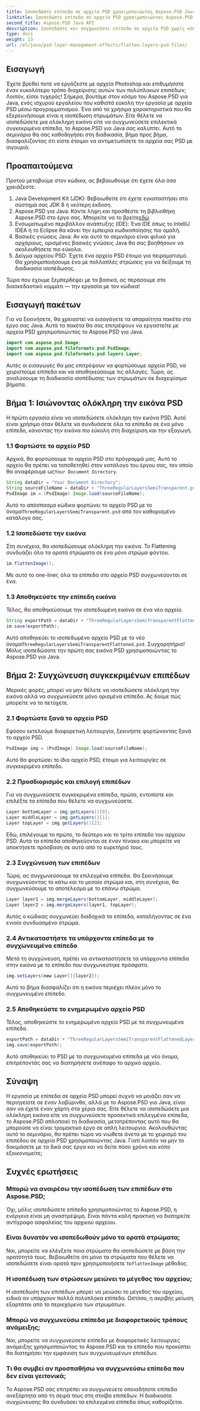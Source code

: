 ```yaml
---
title: Ισοπεδώστε επίπεδα σε αρχεία PSD χρησιμοποιώντας Aspose.PSD Java
linktitle: Ισοπεδώστε επίπεδα σε αρχεία PSD χρησιμοποιώντας Aspose.PSD Java
second_title: Aspose.PSD Java API
description: Ισοπεδώστε και συγχωνεύστε επίπεδα σε αρχεία PSD χωρίς κόπο χρησιμοποιώντας το Aspose.PSD για Java. Ακολουθήστε αυτόν τον οδηγό βήμα προς βήμα για να απλοποιήσετε τη διαχείριση αρχείων PSD.
type: docs
weight: 13
url: /el/java/psd-layer-management-effects/flatten-layers-psd-files/
---
```

## Εισαγωγή

Έχετε βρεθεί ποτέ να εργάζεστε με αρχεία Photoshop και επιθυμήσατε έναν ευκολότερο τρόπο διαχείρισης αυτών των πολύπλοκων επιπέδων; Λοιπόν, είσαι τυχερός! Σήμερα, βουτάμε στον κόσμο του Aspose.PSD για Java, ενός ισχυρού εργαλείου που καθιστά εύκολη την εργασία με αρχεία PSD μέσω προγραμματισμού. Ένα από τα χρήσιμα χαρακτηριστικά που θα εξερευνήσουμε είναι η ισοπέδωση στρωμάτων. Είτε θέλετε να ισοπεδώσετε μια ολόκληρη εικόνα είτε να συγχωνεύσετε επιλεκτικά συγκεκριμένα επίπεδα, το Aspose.PSD για Java σας καλύπτει. Αυτό το σεμινάριο θα σας καθοδηγήσει στη διαδικασία, βήμα προς βήμα, διασφαλίζοντας ότι είστε έτοιμοι να αντιμετωπίσετε τα αρχεία σας PSD με σιγουριά.

## Προαπαιτούμενα

Προτού μεταβούμε στον κώδικα, ας βεβαιωθούμε ότι έχετε όλα όσα χρειάζεστε:

1. Java Development Kit (JDK): Βεβαιωθείτε ότι έχετε εγκαταστήσει στο σύστημά σας JDK 8 ή νεότερη έκδοση.
2.  Aspose.PSD για Java: Κάντε λήψη και προσθέστε τη βιβλιοθήκη Aspose.PSD στο έργο σας. Μπορείτε να το βρείτε[εδώ](https://releases.aspose.com/psd/java/).
3. Ενσωματωμένο περιβάλλον ανάπτυξης (IDE): Ένα IDE όπως το IntelliJ IDEA ή το Eclipse θα κάνει την εμπειρία κωδικοποίησης πιο ομαλή.
4. Βασικές γνώσεις Java: Αν και αυτό το σεμινάριο είναι φιλικό για αρχάριους, ορισμένες βασικές γνώσεις Java θα σας βοηθήσουν να ακολουθήσετε πιο εύκολα.
5. Δείγμα αρχείου PSD: Έχετε ένα αρχείο PSD έτοιμο για πειραματισμό. Θα χρησιμοποιήσουμε ένα με πολλαπλές στρώσεις για να δείξουμε τη διαδικασία ισοπέδωσης.

Τώρα που έχουμε ξεμπερδέψει με τα βασικά, ας περάσουμε στο διασκεδαστικό κομμάτι — την εργασία με τον κώδικα!

## Εισαγωγή πακέτων

Για να ξεκινήσετε, θα χρειαστεί να εισαγάγετε τα απαραίτητα πακέτα στο έργο σας Java. Αυτά τα πακέτα θα σας επιτρέψουν να εργαστείτε με αρχεία PSD χρησιμοποιώντας το Aspose.PSD για Java.

```java
import com.aspose.psd.Image;
import com.aspose.psd.fileformats.psd.PsdImage;
import com.aspose.psd.fileformats.psd.layers.Layer;
```

Αυτές οι εισαγωγές θα μας επιτρέψουν να φορτώσουμε αρχεία PSD, να χειριστούμε επίπεδα και να αποθηκεύσουμε τις αλλαγές. Τώρα, ας αναλύσουμε τη διαδικασία ισοπέδωσης των στρωμάτων σε διαχειρίσιμα βήματα.

## Βήμα 1: Ισιώνοντας ολόκληρη την εικόνα PSD

Η πρώτη εργασία είναι να ισοπεδώσετε ολόκληρη την εικόνα PSD. Αυτό είναι χρήσιμο όταν θέλετε να συνδυάσετε όλα τα επίπεδα σε ένα μόνο επίπεδο, κάνοντας την εικόνα πιο εύκολη στη διαχείριση και την εξαγωγή.

### 1.1 Φορτώστε το αρχείο PSD

 Αρχικά, θα φορτώσουμε το αρχείο PSD στο πρόγραμμά μας. Αυτό το αρχείο θα πρέπει να τοποθετηθεί στον κατάλογο του έργου σας, τον οποίο θα αναφέρουμε ως`Your Document Directory`.

```java
String dataDir = "Your Document Directory";
String sourceFileName = dataDir + "ThreeRegularLayersSemiTransparent.psd";
PsdImage im = (PsdImage) Image.load(sourceFileName);
```

Αυτό το απόσπασμα κώδικα φορτώνει το αρχείο PSD με το όνομα`ThreeRegularLayersSemiTransparent.psd` από τον καθορισμένο κατάλογο σας.

### 1.2 Ισοπεδώστε την εικόνα

Στη συνέχεια, θα ισοπεδώσουμε ολόκληρη την εικόνα. Το Flattening συνδυάζει όλα τα ορατά στρώματα σε ένα μόνο στρώμα φόντου.

```java
im.flattenImage();
```

Με αυτό το one-liner, όλα τα επίπεδα στο αρχείο PSD συγχωνεύονται σε ένα.

### 1.3 Αποθηκεύστε την επίπεδη εικόνα

Τέλος, θα αποθηκεύσουμε την ισοπεδωμένη εικόνα σε ένα νέο αρχείο.

```java
String exportPath = dataDir + "ThreeRegularLayersSemiTransparentFlattened.psd";
im.save(exportPath);
```

 Αυτό αποθηκεύει το ισοπεδωμένο αρχείο PSD με το νέο όνομα`ThreeRegularLayersSemiTransparentFlattened.psd`. Συγχαρητήρια! Μόλις ισοπεδώσατε την πρώτη σας εικόνα PSD χρησιμοποιώντας το Aspose.PSD για Java.

## Βήμα 2: Συγχώνευση συγκεκριμένων επιπέδων

Μερικές φορές, μπορεί να μην θέλετε να ισοπεδώσετε ολόκληρη την εικόνα αλλά να συγχωνεύσετε μόνο ορισμένα επίπεδα. Ας δούμε πώς μπορείτε να το πετύχετε.

### 2.1 Φορτώστε ξανά το αρχείο PSD

Εφόσον εκτελούμε διαφορετική λειτουργία, ξεκινήστε φορτώνοντας ξανά το αρχείο PSD.

```java
PsdImage img = (PsdImage) Image.load(sourceFileName);
```

Αυτό θα φορτώσει το ίδιο αρχείο PSD, έτοιμο για λειτουργίες σε συγκεκριμένο επίπεδο.

### 2.2 Προσδιορισμός και επιλογή επιπέδων

Για να συγχωνεύσετε συγκεκριμένα επίπεδα, πρώτα, εντοπίστε και επιλέξτε τα επίπεδα που θέλετε να συγχωνεύσετε.

```java
Layer bottomLayer = img.getLayers()[0];
Layer middleLayer = img.getLayers()[1];
Layer topLayer = img.getLayers()[2];
```

Εδώ, επιλέγουμε το πρώτο, το δεύτερο και το τρίτο επίπεδο του αρχείου PSD. Αυτά τα επίπεδα αποθηκεύονται σε έναν πίνακα και μπορείτε να αποκτήσετε πρόσβαση σε αυτά από το ευρετήριό τους.

### 2.3 Συγχώνευση των επιπέδων

Τώρα, ας συγχωνεύσουμε τα επιλεγμένα επίπεδα. Θα ξεκινήσουμε συγχωνεύοντας το κάτω και το μεσαίο στρώμα και, στη συνέχεια, θα συγχωνεύσουμε το αποτέλεσμα με το επάνω στρώμα.

```java
Layer layer1 = img.mergeLayers(bottomLayer, middleLayer);
Layer layer2 = img.mergeLayers(layer1, topLayer);
```

Αυτός ο κώδικας συγχωνεύει διαδοχικά τα επίπεδα, καταλήγοντας σε ένα ενιαίο συνδυασμένο στρώμα.

### 2.4 Αντικαταστήστε τα υπάρχοντα επίπεδα με το συγχωνευμένο επίπεδο

Μετά τη συγχώνευση, πρέπει να αντικαταστήσετε τα υπάρχοντα επίπεδα στην εικόνα με το επίπεδο που συγχωνεύτηκε πρόσφατα.

```java
img.setLayers(new Layer[]{layer2});
```

Αυτό το βήμα διασφαλίζει ότι η εικόνα περιέχει πλέον μόνο το συγχωνευμένο επίπεδο.

### 2.5 Αποθηκεύστε το ενημερωμένο αρχείο PSD

Τέλος, αποθηκεύστε το ενημερωμένο αρχείο PSD με τα συγχωνευμένα επίπεδα.

```java
exportPath = dataDir + "ThreeRegularLayersSemiTransparentFlattenedLayerByLayer.psd";
img.save(exportPath);
```

Αυτό αποθηκεύει το PSD με τα συγχωνευμένα επίπεδα με νέο όνομα, επιτρέποντάς σας να διατηρήσετε ανέπαφο το αρχικό αρχείο.

## Σύναψη

Η εργασία με επίπεδα σε αρχεία PSD μπορεί συχνά να μοιάζει σαν να περιηγείστε σε έναν λαβύρινθο, αλλά με το Aspose.PSD για Java, είναι σαν να έχετε έναν χάρτη στα χέρια σας. Είτε θέλετε να ισοπεδώσετε μια ολόκληρη εικόνα είτε να συγχωνεύσετε προσεκτικά επιλεγμένα επίπεδα, το Aspose.PSD απλοποιεί τη διαδικασία, μετατρέποντας αυτό που θα μπορούσε να είναι τρομακτικό έργο σε απλή λειτουργία. Ακολουθώντας αυτό το σεμινάριο, θα πρέπει τώρα να νιώθετε άνετα με το χειρισμό του επιπέδου σε αρχεία PSD χρησιμοποιώντας Java. Γιατί λοιπόν να μην το δοκιμάσετε με τα δικά σας έργα και να δείτε πόσο χρόνο και κόπο εξοικονομείτε;

## Συχνές ερωτήσεις

### Μπορώ να αναιρέσω την ισοπέδωση των επιπέδων στο Aspose.PSD;  
Όχι, μόλις ισοπεδώσετε επίπεδα χρησιμοποιώντας το Aspose.PSD, η ενέργεια είναι μη αναστρέψιμη. Είναι πάντα καλή πρακτική να διατηρείτε αντίγραφο ασφαλείας του αρχικού αρχείου.

### Είναι δυνατόν να ισοπεδωθούν μόνο τα ορατά στρώματα;  
 Ναι, μπορείτε να ελέγξετε ποια στρώματα θα ισοπεδώσετε με βάση την ορατότητά τους. Βεβαιωθείτε ότι μόνο τα στρώματα που θέλετε να ισοπεδώσετε είναι ορατά πριν χρησιμοποιήσετε το`flattenImage` μέθοδος.

### Η ισοπέδωση των στρώσεων μειώνει το μέγεθος του αρχείου;  
Η ισοπέδωση των επιπέδων μπορεί να μειώσει το μέγεθος του αρχείου, ειδικά αν υπάρχουν πολλά πολύπλοκα επίπεδα. Ωστόσο, η ακριβής μείωση εξαρτάται από το περιεχόμενο των στρωμάτων.

### Μπορώ να συγχωνεύσω επίπεδα με διαφορετικούς τρόπους ανάμειξης;  
Ναι, μπορείτε να συγχωνεύσετε επίπεδα με διαφορετικές λειτουργίες ανάμειξης χρησιμοποιώντας το Aspose.PSD και το επίπεδο που προκύπτει θα διατηρήσει την εμφάνιση των συγχωνευμένων επιπέδων.

### Τι θα συμβεί αν προσπαθήσω να συγχωνεύσω επίπεδα που δεν είναι γειτονικά;  
Το Aspose.PSD σάς επιτρέπει να συγχωνεύετε οποιαδήποτε επίπεδα ανεξάρτητα από τη σειρά τους στη στοίβα επιπέδων. Η διαδικασία συγχώνευσης θα συνδυάσει τα επιλεγμένα επίπεδα όπως καθορίζεται.